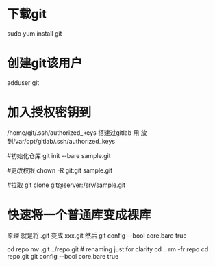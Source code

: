 # 下载git
 sudo yum install git
 
# 创建git该用户
 adduser git

# 加入授权密钥到
 /home/git/.ssh/authorized_keys
 搭建过gitlab 用 放到/var/opt/gitlab/.ssh/authorized_keys
 
#初始化仓库
 git init --bare sample.git
 
#更改权限
 chown -R git:git sample.git
 
#拉取
 git clone git@server:/srv/sample.git
 
 
 
# 快速将一个普通库变成裸库 #

原理 就是将 .git 变成 xxx.git 然后 git config --bool core.bare true

cd repo
mv .git ../repo.git # renaming just for clarity
cd ..
rm -fr repo
cd repo.git
git config --bool core.bare true


 